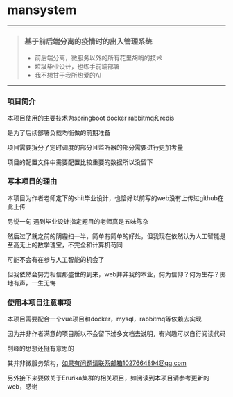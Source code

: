 # mansystem

---

> ### 基于前后端分离的疫情时的出入管理系统
> - 前后端分离，微服务以外的所有花里胡哨的技术
> - 垃圾毕业设计，也练手前端部署
> - 我不想甘于我所热爱的AI

---
### 项目简介
本项目使用的主要技术为springboot docker rabbitmq和redis
 
是为了后续部署负载均衡做的前期准备
 
项目需要拆分了定时调度的部分且监听器的部分需要进行更加考量
 
项目的配置文件中需要配置比较重要的数据所以没留下

### 写本项目的理由

本项目为作者老师定下的shit毕业设计，也恰好以前写的web没有上传过github在此上传

另说一句 遇到毕业设计指定题目的老师真是五味陈杂

然后过了就之前的阴霾扫一半，简单有简单的好处，但我现在依然认为人工智能是至高无上的数学瑰宝，不完全和计算机苟同

可能不会有在参与人工智能的机会了

但我依然会努力相信那盛世的到来，web并非我的本业，何为信仰？何为生存？掷地有声，一生无悔

### 使用本项目注意事项

本项目需要配合一个vue项目和docker，mysql，rabbitmq等依赖去实现

因为并非作者满意的项目所以不会留下过多文档去说明，有兴趣可以自行阅读代码

削峰的思想还挺有意思的

其并非微服务架构，如果有问题请联系邮箱1027664894@qq.com

另外接下来要做关于Erurika集群的相关项目，如阅读到本项目请参考更新的web，感谢

